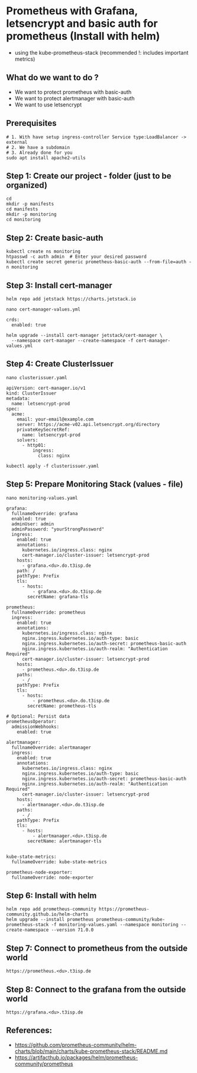 # Prometheus with Grafana, letsencrypt and basic auth for prometheus (Install with helm)

  * using the kube-prometheus-stack (recommended !: includes important metrics)

## What do we want to do ? 

  * We want to protect prometheus with basic-auth
  * We want to protect alertmanager with basic-auth 
  * We want to use letsencrypt 

## Prerequisites 

```
# 1. With have setup ingress-controller Service type:LoadBalancer -> external
# 2. We have a subdomain 
# 3. Already done for you 
sudo apt install apache2-utils
```

## Step 1: Create our project - folder (just to be organized) 

```
cd
mkdir -p manifests 
cd manifests 
mkdir -p monitoring 
cd monitoring 
```

## Step 2: Create basic-auth  

```
kubectl create ns monitoring 
htpasswd -c auth admin  # Enter your desired password
kubectl create secret generic prometheus-basic-auth --from-file=auth -n monitoring
```

## Step 3: Install cert-manager  

```
helm repo add jetstack https://charts.jetstack.io
```

```
nano cert-manager-values.yml 
```

```
crds:
  enabled: true
```

```
helm upgrade --install cert-manager jetstack/cert-manager \
  --namespace cert-manager --create-namespace -f cert-manager-values.yml 
```

## Step 4: Create ClusterIssuer 

```
nano clusterissuer.yaml
```

```
apiVersion: cert-manager.io/v1
kind: ClusterIssuer
metadata:
  name: letsencrypt-prod
spec:
  acme:
    email: your-email@example.com
    server: https://acme-v02.api.letsencrypt.org/directory
    privateKeySecretRef:
      name: letsencrypt-prod
    solvers:
      - http01:
          ingress:
            class: nginx
```

```
kubectl apply -f clusterissuer.yaml 
```

## Step 5: Prepare Monitoring Stack (values - file) 

```
nano monitoring-values.yaml
```

```
grafana:
  fullnameOverride: grafana
  enabled: true
  adminUser: admin
  adminPassword: "yourStrongPassword"
  ingress:
    enabled: true
    annotations:
      kubernetes.io/ingress.class: nginx
      cert-manager.io/cluster-issuer: letsencrypt-prod
    hosts:
      - grafana.<du>.do.t3isp.de
    path: /
    pathType: Prefix
    tls:
      - hosts:
          - grafana.<du>.do.t3isp.de
        secretName: grafana-tls

prometheus:
  fullnameOverride: prometheus 
  ingress:
    enabled: true
    annotations:
      kubernetes.io/ingress.class: nginx
      nginx.ingress.kubernetes.io/auth-type: basic
      nginx.ingress.kubernetes.io/auth-secret: prometheus-basic-auth
      nginx.ingress.kubernetes.io/auth-realm: "Authentication Required"
      cert-manager.io/cluster-issuer: letsencrypt-prod
    hosts:
      - prometheus.<du>.do.t3isp.de
    paths:
      - /
    pathType: Prefix
    tls:
      - hosts:
          - prometheus.<du>.do.t3isp.de
        secretName: prometheus-tls

# Optional: Persist data
prometheusOperator:
  admissionWebhooks:
    enabled: true

alertmanager:
  fullnameOverride: alertmanager
  ingress:
    enabled: true
    annotations:
      kubernetes.io/ingress.class: nginx
      nginx.ingress.kubernetes.io/auth-type: basic
      nginx.ingress.kubernetes.io/auth-secret: prometheus-basic-auth
      nginx.ingress.kubernetes.io/auth-realm: "Authentication Required"
      cert-manager.io/cluster-issuer: letsencrypt-prod
    hosts:
      - alertmanager.<du>.do.t3isp.de
    paths:
      - /
    pathType: Prefix
    tls:
      - hosts:
          - alertmanager.<du>.t3isp.de
        secretName: alertmanager-tls


kube-state-metrics:
  fullnameOverride: kube-state-metrics

prometheus-node-exporter:
  fullnameOverride: node-exporter
```

## Step 6: Install with helm 

```
helm repo add prometheus-community https://prometheus-community.github.io/helm-charts
helm upgrade --install prometheus prometheus-community/kube-prometheus-stack -f monitoring-values.yaml --namespace monitoring --create-namespace --version 71.0.0
```

## Step 7: Connect to prometheus from the outside world 

```
https://prometheus.<du>.t3isp.de
```

## Step 8: Connect to the grafana from the outside world 

```
https://grafana.<du>.t3isp.de
```

## References:

  * https://github.com/prometheus-community/helm-charts/blob/main/charts/kube-prometheus-stack/README.md
  * https://artifacthub.io/packages/helm/prometheus-community/prometheus

  
